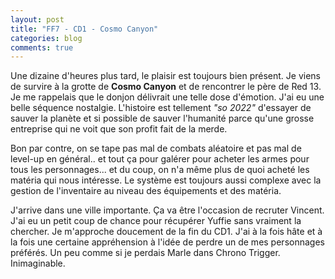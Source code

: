 ```yaml
---
layout: post
title: "FF7 - CD1 - Cosmo Canyon"
categories: blog
comments: true
---
```


Une dizaine d'heures plus tard, le plaisir est toujours bien présent. Je viens de survire à la grotte de **Cosmo Canyon** et de rencontrer le père de Red 13. Je me rappelais que le donjon délivrait une telle dose d'émotion. J'ai eu une belle séquence nostalgie. L'histoire est tellement *"so 2022"* d'essayer de sauver la planète et si possible de sauver l'humanité parce qu'une grosse entreprise qui ne voit que son profit fait de la merde.

Bon par contre, on se tape pas mal de combats aléatoire et pas mal de level-up en général.. et tout ça pour galérer pour acheter les armes pour tous les personnages... et du coup, on n'a même plus de quoi acheté les matéria qui nous intéresse. Le système est toujours aussi complexe avec la gestion de l'inventaire au niveau des équipements et des matéria. 

J'arrive dans une ville importante. Ça va être l'occasion de recruter Vincent. J'ai eu un petit coup de chance pour récupérer Yuffie sans vraiment la chercher. Je m'approche doucement de la fin du CD1. J'ai à la fois hâte et à la fois une certaine appréhension à l'idée de perdre un de mes personnages préférés. Un peu comme si je perdais Marle dans Chrono Trigger. Inimaginable.